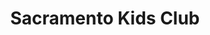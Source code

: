 ---
layout: post
title: Sacramento Kids Club
tags:
- web
image: /images/portfolio/sacramento-kids-club.jpg
imgurl: http://sacramentokidsclub.com/
---